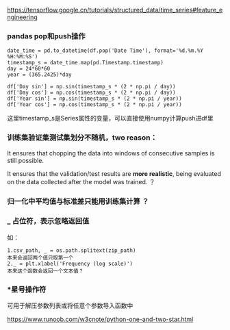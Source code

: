 https://tensorflow.google.cn/tutorials/structured_data/time_series#feature_engineering

### pandas pop和push操作

    date_time = pd.to_datetime(df.pop('Date Time'), format='%d.%m.%Y %H:%M:%S')
    timestamp_s = date_time.map(pd.Timestamp.timestamp)
    day = 24*60*60
    year = (365.2425)*day

    df['Day sin'] = np.sin(timestamp_s * (2 * np.pi / day))
    df['Day cos'] = np.cos(timestamp_s * (2 * np.pi / day))
    df['Year sin'] = np.sin(timestamp_s * (2 * np.pi / year))
    df['Year cos'] = np.cos(timestamp_s * (2 * np.pi / year))

这里timestamp_s是Series属性的变量，可以直接使用numpy计算push进df里

### 训练集验证集测试集划分不随机，two reason：

It ensures that chopping the data into windows of consecutive samples is still possible.

It ensures that the validation/test results are **more realistic**, being evaluated on the data collected after the model was trained. ？

### 归一化中平均值与标准差只能用训练集计算 ？

### _ 占位符，表示忽略返回值
如：

    1.csv_path, _ = os.path.splitext(zip_path)  
    本来会返回两个值只取第一个
    2._ = plt.xlabel('Frequency (log scale)')
    本来这个函数会返回一个文本值？



### *星号操作符 
可用于解压参数列表或将任意个参数导入函数中

https://www.runoob.com/w3cnote/python-one-and-two-star.html